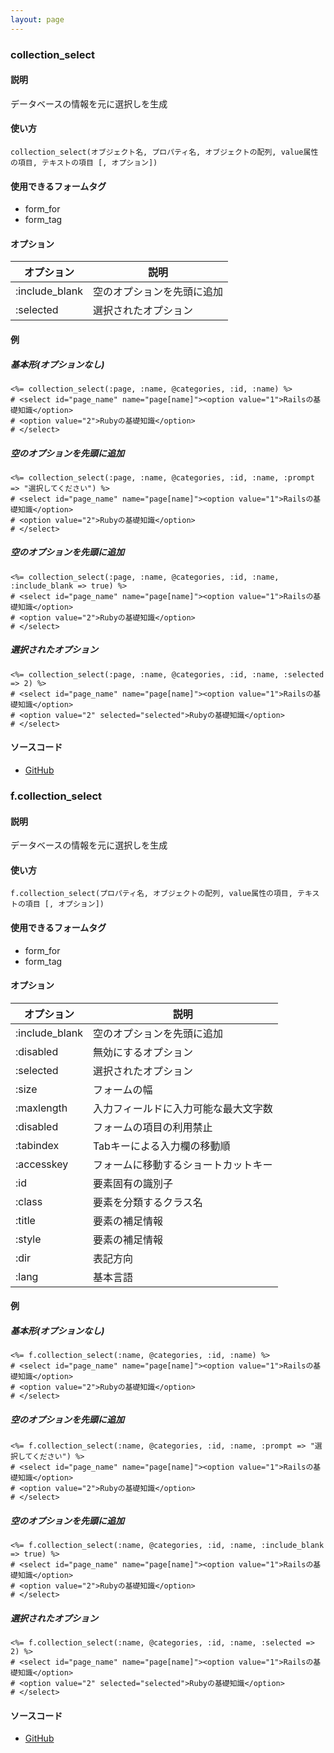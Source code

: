 ```yaml
---
layout: page
---
```

### collection_select
#### 説明
データベースの情報を元に選択しを生成

#### 使い方
    collection_select(オブジェクト名, プロパティ名, オブジェクトの配列, value属性の項目, テキストの項目 [, オプション])

#### 使用できるフォームタグ
* form_for
* form_tag

#### オプション

オプション          | 説明
-------------- | -------------
:include_blank | 空のオプションを先頭に追加
:selected      | 選択されたオプション

#### 例
##### 基本形(オプションなし)
    <%= collection_select(:page, :name, @categories, :id, :name) %>
    # <select id="page_name" name="page[name]"><option value="1">Railsの基礎知識</option>
    # <option value="2">Rubyの基礎知識</option>
    # </select>

##### 空のオプションを先頭に追加
    <%= collection_select(:page, :name, @categories, :id, :name, :prompt => "選択してください") %>
    # <select id="page_name" name="page[name]"><option value="1">Railsの基礎知識</option>
    # <option value="2">Rubyの基礎知識</option>
    # </select>

##### 空のオプションを先頭に追加
    <%= collection_select(:page, :name, @categories, :id, :name, :include_blank => true) %>
    # <select id="page_name" name="page[name]"><option value="1">Railsの基礎知識</option>
    # <option value="2">Rubyの基礎知識</option>
    # </select>

##### 選択されたオプション
    <%= collection_select(:page, :name, @categories, :id, :name, :selected => 2) %>
    # <select id="page_name" name="page[name]"><option value="1">Railsの基礎知識</option>
    # <option value="2" selected="selected">Rubyの基礎知識</option>
    # </select>

#### ソースコード
* [GitHub](https://github.com/rails/rails/blob/71c7fd101324046995d8f7e51e78475c0e37ec1a/actionview/lib/action_view/helpers/form_options_helper.rb#L201)

### f.collection_select
#### 説明
データベースの情報を元に選択しを生成

#### 使い方
    f.collection_select(プロパティ名, オブジェクトの配列, value属性の項目, テキストの項目 [, オプション])

#### 使用できるフォームタグ
* form_for
* form_tag

#### オプション

オプション          | 説明
-------------- | ------------------
:include_blank | 空のオプションを先頭に追加
:disabled      | 無効にするオプション
:selected      | 選択されたオプション
:size          | フォームの幅
:maxlength     | 入力フィールドに入力可能な最大文字数
:disabled      | フォームの項目の利用禁止
:tabindex      | Tabキーによる入力欄の移動順
:accesskey     | フォームに移動するショートカットキー
:id            | 要素固有の識別子
:class         | 要素を分類するクラス名
:title         | 要素の補足情報
:style         | 要素の補足情報
:dir           | 表記方向
:lang          | 基本言語

#### 例
##### 基本形(オプションなし)
    <%= f.collection_select(:name, @categories, :id, :name) %>
    # <select id="page_name" name="page[name]"><option value="1">Railsの基礎知識</option>
    # <option value="2">Rubyの基礎知識</option>
    # </select>

##### 空のオプションを先頭に追加
    <%= f.collection_select(:name, @categories, :id, :name, :prompt => "選択してください") %>
    # <select id="page_name" name="page[name]"><option value="1">Railsの基礎知識</option>
    # <option value="2">Rubyの基礎知識</option>
    # </select>

##### 空のオプションを先頭に追加
    <%= f.collection_select(:name, @categories, :id, :name, :include_blank => true) %>
    # <select id="page_name" name="page[name]"><option value="1">Railsの基礎知識</option>
    # <option value="2">Rubyの基礎知識</option>
    # </select>

##### 選択されたオプション
    <%= f.collection_select(:name, @categories, :id, :name, :selected => 2) %>
    # <select id="page_name" name="page[name]"><option value="1">Railsの基礎知識</option>
    # <option value="2" selected="selected">Rubyの基礎知識</option>
    # </select>

#### ソースコード
* [GitHub](https://github.com/rails/rails/blob/71c7fd101324046995d8f7e51e78475c0e37ec1a/actionview/lib/action_view/helpers/form_options_helper.rb#L788)